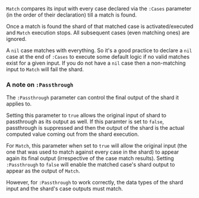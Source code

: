 `Match` compares its input with every case declared via the `:Cases` parameter (in the order of their declaration) till a match is found.

Once a match is found the shard of that matched case is activated/executed and `Match` execution stops. All subsequent cases (even matching ones) are ignored.

A `nil` case matches with everything. So it's a good practice to declare a `nil` case at the end of `:Cases` to execute some default logic if no valid matches exist for a given input. If you do not have a `nil` case then a non-matching input to `Match` will fail the shard.

### A note on `:Passthrough` ###

The `:Passthrough` parameter can control the final output of the shard it applies to.

Setting this parameter to `true` allows the original input of shard to passthrough as its output as well. If this paramter is set to `false`, passthrough is suppressed and then the output of the shard is the actual computed value coming out from the shard execution.

For `Match`, this parameter when set to `true` will allow the original input (the one that was used to match against every case in the shard) to appear again its final output (irrespective of the case match results). Setting `:Passthrough` to `false` will enable the matched case's shard output to appear as the output of `Match`.

However, for `:Passthrough` to work correctly, the data types of the shard input and the shard's case outputs must match.
